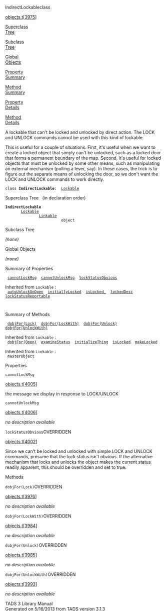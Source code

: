 <span class="title">IndirectLockable</span><span class="type">class</span>

[objects.t](../file/objects.t.html)\[[3975](../source/objects.t.html#3975)\]

[Superclass  
Tree](#_SuperClassTree_)

[Subclass  
Tree](#_SubClassTree_)

[Global  
Objects](#_ObjectSummary_)

[Property  
Summary](#_PropSummary_)

[Method  
Summary](#_MethodSummary_)

[Property  
Details](#_Properties_)

[Method  
Details](#_Methods_)

<div class="fdesc">

A lockable that can't be locked and unlocked by direct action. The LOCK
and UNLOCK commands cannot be used with this kind of lockable.

This is useful for a couple of situations. First, it's useful when we
want to create a locked object that simply can't be unlocked, such as a
locked door that forms a permanent boundary of the map. Second, it's
useful for locked objects that must be unlocked by some other means,
such as manipulating an external mechanism (pulling a lever, say). In
these cases, the trick is to figure out the separate means of unlocking
the door, so we don't want the LOCK and UNLOCK commands to work
directly.

`class `**`IndirectLockable`**` :   `[`Lockable`](../object/Lockable.html)

</div>

<span id="_SuperClassTree_"></span>

<div class="mjhd">

<span class="hdln">Superclass Tree</span>   (in declaration order)

</div>

**`IndirectLockable`**  
`         `[`Lockable`](../object/Lockable.html)  
`                 `[`Linkable`](../object/Linkable.html)  
`                         object`  
<span id="_SubClassTree_"></span>

<div class="mjhd">

<span class="hdln">Subclass Tree</span>  

</div>

*(none)* <span id="_ObjectSummary_"></span>

<div class="mjhd">

<span class="hdln">Global Objects</span>  

</div>

*(none)* <span id="_PropSummary_"></span>

<div class="mjhd">

<span class="hdln">Summary of Properties</span>  

</div>

` `[`cannotLockMsg`](#cannotLockMsg)`  `[`cannotUnlockMsg`](#cannotUnlockMsg)`  `[`lockStatusObvious`](#lockStatusObvious)`  `

Inherited from `Lockable` :  
` `[`autoUnlockOnOpen`](../object/Lockable.html#autoUnlockOnOpen)`  `[`initiallyLocked`](../object/Lockable.html#initiallyLocked)`  `[`isLocked_`](../object/Lockable.html#isLocked_)`  `[`lockedDesc`](../object/Lockable.html#lockedDesc)`  `[`lockStatusReportable`](../object/Lockable.html#lockStatusReportable)`  `

` `

<span id="_MethodSummary_"></span>

<div class="mjhd">

<span class="hdln">Summary of Methods</span>  

</div>

` `[`dobjFor(Lock)`](#dobjFor(Lock))`  `[`dobjFor(LockWith)`](#dobjFor(LockWith))`  `[`dobjFor(Unlock)`](#dobjFor(Unlock))`  `[`dobjFor(UnlockWith)`](#dobjFor(UnlockWith))`  `

Inherited from `Lockable` :  
` `[`dobjFor(Open)`](../object/Lockable.html#dobjFor(Open))`  `[`examineStatus`](../object/Lockable.html#examineStatus)`  `[`initializeThing`](../object/Lockable.html#initializeThing)`  `[`isLocked`](../object/Lockable.html#isLocked)`  `[`makeLocked`](../object/Lockable.html#makeLocked)`  `

Inherited from `Linkable` :  
` `[`masterObject`](../object/Linkable.html#masterObject)`  `

<span id="_Properties_"></span>

<div class="mjhd">

<span class="hdln">Properties</span>  

</div>

<span id="cannotLockMsg"></span>

`cannotLockMsg`

[objects.t](../file/objects.t.html)\[[4005](../source/objects.t.html#4005)\]

<div class="desc">

the message we display in response to LOCK/UNLOCK

</div>

<span id="cannotUnlockMsg"></span>

`cannotUnlockMsg`

[objects.t](../file/objects.t.html)\[[4006](../source/objects.t.html#4006)\]

<div class="desc">

*no description available*

</div>

<span id="lockStatusObvious"></span>

`lockStatusObvious`<span class="rem">OVERRIDDEN</span>

[objects.t](../file/objects.t.html)\[[4002](../source/objects.t.html#4002)\]

<div class="desc">

Since we can't be locked and unlocked with simple LOCK and UNLOCK
commands, presume that the lock status isn't obvious. If the alternative
mechanism that locks and unlocks the object makes the current status
readily apparent, this should be overridden and set to true.

</div>

<span id="_Methods_"></span>

<div class="mjhd">

<span class="hdln">Methods</span>  

</div>

<span id="dobjFor(Lock)"></span>

`dobjFor(Lock)`<span class="rem">OVERRIDDEN</span>

[objects.t](../file/objects.t.html)\[[3976](../source/objects.t.html#3976)\]

<div class="desc">

*no description available*

</div>

<span id="dobjFor(LockWith)"></span>

`dobjFor(LockWith)`<span class="rem">OVERRIDDEN</span>

[objects.t](../file/objects.t.html)\[[3984](../source/objects.t.html#3984)\]

<div class="desc">

*no description available*

</div>

<span id="dobjFor(Unlock)"></span>

`dobjFor(Unlock)`<span class="rem">OVERRIDDEN</span>

[objects.t](../file/objects.t.html)\[[3985](../source/objects.t.html#3985)\]

<div class="desc">

*no description available*

</div>

<span id="dobjFor(UnlockWith)"></span>

`dobjFor(UnlockWith)`<span class="rem">OVERRIDDEN</span>

[objects.t](../file/objects.t.html)\[[3993](../source/objects.t.html#3993)\]

<div class="desc">

*no description available*

</div>

<div class="ftr">

TADS 3 Library Manual  
Generated on 5/16/2013 from TADS version 3.1.3

</div>
